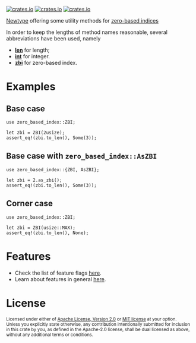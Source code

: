 [![crates.io](https://img.shields.io/crates/v/zero_based_index.svg)][`zero_based_index`]
[![crates.io](https://img.shields.io/crates/d/zero_based_index.svg)][`zero_based_index`]
[![crates.io](https://img.shields.io/github/workflow/status/JohnScience/zero_based_index/Stable)][`zero_based_index`]

[Newtype](https://doc.rust-lang.org/rust-by-example/generics/new_types.html) offering some utility methods
for [zero-based indices](https://en.wikipedia.org/wiki/Zero-based_numbering)

In order to keep the lengths of method names reasonable, several abbreviations have been used, namely
* [**len**](https://www.abbreviations.com/term/92110) for length;
* [**int**](https://www.abbreviations.com/term/542972) for integer.
* [**zbi**](https://www.abbreviations.com/term/2520505) for zero-based index.

# Examples

## Base case
```
use zero_based_index::ZBI;

let zbi = ZBI(2usize);
assert_eq!(zbi.to_len(), Some(3));
```

## Base case with `zero_based_index::AsZBI`
```
use zero_based_index::{ZBI, AsZBI};

let zbi = 2.as_zbi();
assert_eq!(zbi.to_len(), Some(3));
```

## Corner case
```
use zero_based_index::ZBI;

let zbi = ZBI(usize::MAX);
assert_eq!(zbi.to_len(), None);
```

# Features

* Check the list of feature flags [here](https://docs.rs/crate/zero_based_index/latest/features).
* Learn about features in general [here](https://dev.to/rimutaka/cargo-features-explained-with-examples-194g).

[`zero_based_index`]: https://crates.io/crates/zero_based_index

# License

<sup>
Licensed under either of <a href="LICENSE-APACHE">Apache License, Version
2.0</a> or <a href="LICENSE-MIT">MIT license</a> at your option.
</sup>

<br>

<sub>
Unless you explicitly state otherwise, any contribution intentionally submitted
for inclusion in this crate by you, as defined in the Apache-2.0 license, shall
be dual licensed as above, without any additional terms or conditions.
</sub>
